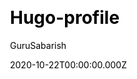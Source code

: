 ---
title: Hugo-profile
github: https://github.com/gurusabarish/hugo-profile
demo: https://hugo-profile.netlify.app
author: GuruSabarish
date: 2020-10-22T00:00:00.000Z
ssg:
  - Hugo
cms:
  - NetlifyCMS
css:
  - Bootstrap
category:
  - Blog
  - Portfolio
description: The fastest Hugo theme for personal portfolio and blog.
draft: false
publish_date: '2020-08-16T07:19:04Z'
update_date: '2022-07-24T14:17:48Z'
github_star: 196
github_fork: 106
---